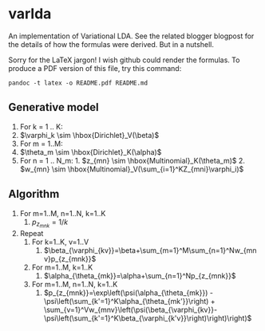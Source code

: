 # varlda
An implementation of Variational LDA. See the related blogger blogpost for the details of how the formulas were derived. But in a nutshell.

Sorry for the LaTeX jargon! I wish github could render the
formulas. To produce a PDF version of this file, try this command:

```
pandoc -t latex -o README.pdf README.md
```


## Generative model

1.  For k = 1 .. K:
  1. $\varphi_k \sim \hbox{Dirichlet}_V(\beta)$
2. For m = 1..M:
  1. $\theta_m \sim \hbox{Dirichlet}_K(\alpha)$
  2. For n = 1 .. N_m:
    1. $z_{mn} \sim \hbox{Multinomial}_K(\theta_m)$
    2. $w_{mn} \sim \hbox{Multinomial}_V(\sum_{i=1}^KZ_{mni}\varphi_i)$

## Algorithm


1. For m=1..M, n=1..N, k=1..K
    1. $p_{z_{mnk}}=1/k$
2. Repeat
    1. For k=1..K, v=1..V
        1. $\beta_{\varphi_{kv}}=\beta+\sum_{m=1}^M\sum_{n=1}^Nw_{mnv}p_{z_{mnk}}$
    2. For m=1..M, k=1..K
        1. $\alpha_{\theta_{mk}}=\alpha+\sum_{n=1}^Np_{z_{mnk}}$
    3. For m=1..M, n=1..N, k=1..K
        1. $p_{z_{mnk}}=\exp\left(\psi(\alpha_{\theta_{mk}}) - \psi\left(\sum_{k'=1}^K\alpha_{\theta_{mk'}}\right) + \sum_{v=1}^Vw_{mnv}\left(\psi(\beta_{\varphi_{kv}}-\psi\left(\sum_{k'=1}^K\beta_{\varphi_{k'v}}\right)\right)\right)$



